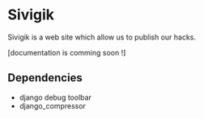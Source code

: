 Sivigik
=======

Sivigik is a web site which allow us to publish our hacks.

[documentation is comming soon !]

Dependencies
------------
- django debug toolbar
- django_compressor